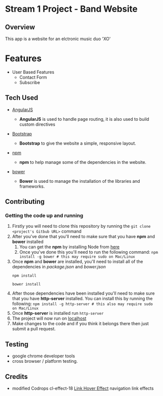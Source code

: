 # Stream 1 Project - Band Website 

## Overview 

This app is a website for an elctronic music duo 'XO'

# Features

- User Based Features
 	- Contact Form
 	- Subscribe

## Tech Used 
- [AngularJS](https://angularjs.org/)
	- **AngularJS** is used to handle page routing, it is also used to build custom directives

- [Bootstrap](http://getbootstrap.com/)
	- **Bootstrap** to give the website a simple, responsive layout. 

- [npm](https://npmjs.com/)
	- **npm** to help manage some of the dependencies in the website. 

- [bower](https://bower.io/)
	- **Bower** is used to manage the installation of the libraries and frameworks. 


## Contributing 
### Getting the code up and running
1. Firstly you will need to clone this repository by running the ``` git clone <project's Gitbub URL> ``` command
2. After you've done that you'll need to make sure that you have **npm** and **bower** installed 
	1. You can get the **npm** by installing Node from [here](https://nodejs.org/en/)
	2. Once you've done this you'll need to run the following command:
		`npm install -g bower # this may require sudo on Mac/Linux`
3. Once **npm** and **bower** are installed, you'll need to install all of the dependencies in *package.json* and *bower.json*
	```
	npm install

	bower install  
	```
4. After those dependencies have been installed you'll need to make sure that you have **http-server** installed. You can install this by running the following: ```npm install -g http-server # this also may require sudo on Mac/Linux ```
5. Once **http-server** is installed run ```http-server```
6. The project will now run on [localhost](http://127.0.0.1:8080)
7. Make changes to the code and if you think it belongs there then just submit a pull request.


## Testing
- google chrome developer tools 
- cross browser / platform testing. 

## Credits
- modified Codrops cl-effect-18 [Link Hover Effect](https://tympanus.net/Development/CreativeLinkEffects/#cl-effect-18) navigation link effects


